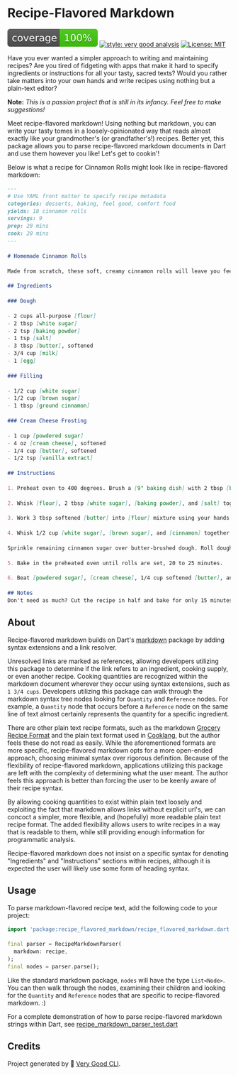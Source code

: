 # Recipe-Flavored Markdown

![Coverage][coverage-badge] [![style: very good analysis][very_good_analysis_badge]][very_good_analysis_link] [![License: MIT][license_badge]][license_link]

Have you ever wanted a simpler approach to writing and maintaining recipes? Are you tired of fidgeting with apps that make it hard to specify ingredients or instructions for all your tasty, sacred texts? Would you rather take matters into your own hands and write recipes using nothing but a plain-text editor?

**Note:** *This is a passion project that is still in its infancy. Feel free to make suggestions!*

Meet recipe-flavored markdown! Using nothing but markdown, you can write your tasty tomes in a loosely-opinionated way that reads almost exactly like your grandmother's (or grandfather's!) recipes. Better yet, this package allows you to parse recipe-flavored markdown documents in Dart and use them however you like! Let's get to cookin'!

Below is what a recipe for Cinnamon Rolls might look like in recipe-flavored markdown: 

```markdown
---
# Use YAML front matter to specify recipe metadata
categories: desserts, baking, feel good, comfort food
yields: 18 cinnamon rolls
servings: 9
prep: 20 mins
cook: 20 mins
---

# Homemade Cinnamon Rolls

Made from scratch, these soft, creamy cinnamon rolls will leave you feeling happy and satisfied, even on the coldest winter nights. Pour over a generous, sugary glaze for the warm, comforting snack you know you deserve!

## Ingredients

### Dough

- 2 cups all-purpose [flour]
- 2 tbsp [white sugar]
- 2 tsp [baking powder]
- 1 tsp [salt]
- 3 tbsp [butter], softened
- 3/4 cup [milk]
- 1 [egg]

### Filling

- 1/2 cup [white sugar]
- 1/2 cup [brown sugar]
- 1 tbsp [ground cinnamon]

### Cream Cheese Frosting

- 1 cup [powdered sugar]
- 4 oz [cream cheese], softened
- 1/4 cup [butter], softened
- 1/2 tsp [vanilla extract]

## Instructions

1. Preheat oven to 400 degrees. Brush a [9" baking dish] with 2 tbsp [butter].

2. Whisk [flour], 2 tbsp [white sugar], [baking powder], and [salt] together in a large bowl.

3. Work 3 tbsp softened [butter] into [flour] mixture using your hands. Beat [milk] and [egg] together in another bowl; pour into flour-butter mixture and stir with a spatula until a soft dough forms.

4. Whisk 1/2 cup [white sugar], [brown sugar], and [cinnamon] together in a small bowl. Sprinkle 1/2 of the cinnamon sugar mixture in the bottom of the prepared baking dish.

Sprinkle remaining cinnamon sugar over butter-brushed dough. Roll dough around filling to form a log; cut log into 18 rolls and place rolls in the prepared baking dish.

5. Bake in the preheated oven until rolls are set, 20 to 25 minutes.

6. Beat [powdered sugar], [cream cheese], 1/4 cup softened [butter], and [vanilla extract] together in a bowl until frosting is smooth. Top hot cinnamon rolls with cream cheese frosting.

## Notes
Don't need as much? Cut the recipe in half and bake for only 15 minutes!
```

## About

Recipe-flavored markdown builds on Dart's [markdown] package by adding syntax extensions and a link resolver.

Unresolved links are marked as references, allowing developers utilizing this package to determine if the link refers to an ingredient, cooking supply, or even another recipe. Cooking quantities are recognized within the markdown document wherever they occur using syntax extensions, such as `1 3/4 cups`. Developers utilizing this package can walk through the markdown syntax tree nodes looking for `Quantity` and `Reference` nodes. For example, a `Quantity` node that occurs before a `Reference` node on the same line of text almost certainly represents the quantity for a specific ingredient.

There are other plain text recipe formats, such as the markdown [Grocery Recipe Format] and the plain text format used in [Cooklang], but the author feels these do not read as easily. While the aforementioned formats are more specific, recipe-flavored markdown opts for a more open-ended approach, choosing minimal syntax over rigorous definition. Because of the flexibility of recipe-flavored markdown, applications utilizing this package are left with the complexity of determining what the user meant. The author feels this approach is better than forcing the user to be keenly aware of their recipe syntax. 

By allowing cooking quantities to exist within plain text loosely and exploiting the fact that markdown allows links without explicit url's, we can concoct a simpler, more flexible, and (hopefully) more readable plain text recipe format. The added flexibility allows users to write recipes in a way that is readable to them, while still providing enough information for programmatic analysis.

Recipe-flavored markdown does not insist on a specific syntax for denoting "Ingredients" and "Instructions" sections within recipes, although it is expected the user will likely use some form of heading syntax.

## Usage

To parse markdown-flavored recipe text, add the following code to your project:

```dart
import 'package:recipe_flavored_markdown/recipe_flavored_markdown.dart';

final parser = RecipeMarkdownParser(
  markdown: recipe,
);
final nodes = parser.parse();
```

Like the standard markdown package, `nodes` will have the type `List<Node>`. You can then walk through the nodes, examining their children and looking for the `Quantity` and `Reference` nodes that are specific to recipe-flavored markdown. :)   

For a complete demonstration of how to parse recipe-flavored markdown strings within Dart, see [recipe_markdown_parser_test.dart](test/src/recipe_markdown_parser_test.dart) 

## Credits

Project generated by 🦄 [Very Good CLI].

[coverage-badge]: coverage_badge.svg
[license_badge]: https://img.shields.io/badge/license-MIT-blue.svg
[license_link]: https://opensource.org/licenses/MIT
[very_good_analysis_badge]: https://img.shields.io/badge/style-very_good_analysis-B22C89.svg
[very_good_analysis_link]: https://pub.dev/packages/very_good_analysis
[markdown]: https://pub.dev/packages/markdown
[Very Good CLI]: https://pub.dev/packages/very_good_cli
[Grocery Recipe Format]: https://github.com/cnstoll/Grocery-Recipe-Format
[Cooklang]: https://cooklang.org/docs/spec/
